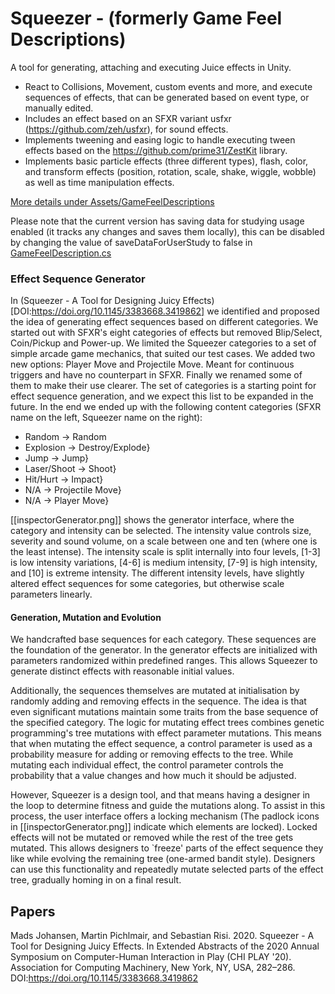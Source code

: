 # Squeezer - (formerly Game Feel Descriptions)
A tool for generating, attaching and executing Juice effects in Unity.

- React to Collisions, Movement, custom events and more, and execute sequences of effects, that can be generated based on event type, or manually edited.
- Includes an effect based on an SFXR variant usfxr (https://github.com/zeh/usfxr), for sound effects.
- Implements tweening and easing logic to handle executing tween effects based on the https://github.com/prime31/ZestKit library.
- Implements basic particle effects (three different types), flash, color, and transform effects (position, rotation, scale, shake, wiggle, wobble) as well as time manipulation effects.

[More details under Assets/GameFeelDescriptions](Assets/GameFeelDescriptions/)

Please note that the current version has saving data for studying usage enabled (it tracks any changes and saves them locally), this can be disabled by changing the value of saveDataForUserStudy to false in [GameFeelDescription.cs](/Assets/GameFeelDescriptions/Scripts/Core/GameFeelDescription.cs)

### Effect Sequence Generator

In (Squeezer - A Tool for Designing Juicy Effects)[DOI:https://doi.org/10.1145/3383668.3419862] we identified and proposed the idea of generating effect sequences based on different categories. We started out with SFXR's eight categories of effects but removed Blip/Select, Coin/Pickup and Power-up. We limited the Squeezer categories to a set of simple arcade game mechanics, that suited our test cases. We added two new options: Player Move and Projectile Move. Meant for continuous triggers and have no counterpart in SFXR. Finally we renamed some of them to make their use clearer. The set of categories is a starting point for effect sequence generation, and we expect this list to be expanded in the future. In the end we ended up with the following content categories (SFXR name on the left, Squeezer name on the right):
    
- Random      -> Random
- Explosion   -> Destroy/Explode}
- Jump        -> Jump}
- Laser/Shoot -> Shoot}
- Hit/Hurt    -> Impact}
- N/A         -> Projectile Move}
- N/A         -> Player Move}


[[inspectorGenerator.png]] shows the generator interface, where the category and intensity can be selected. The intensity value controls size, severity and sound volume, on a scale between one and ten (where one is the least intense). The intensity scale is split internally into four levels, [1-3] is low intensity variations, [4-6] is medium intensity, [7-9] is high intensity, and [10] is extreme intensity. The different intensity levels, have slightly altered effect sequences for some categories, but otherwise scale parameters linearly.

#### Generation, Mutation and Evolution

We handcrafted base sequences for each category. These sequences are the foundation of the generator. In the generator effects are initialized with parameters randomized within predefined ranges. This allows Squeezer to generate distinct effects with reasonable initial values. 

Additionally, the sequences themselves are mutated at initialisation by randomly adding and removing effects in the sequence. The idea is that even significant mutations maintain some traits from the base sequence of the specified category. The logic for mutating effect trees combines genetic programming's tree mutations with effect parameter mutations. This means that when mutating the effect sequence, a control parameter is used as a probability measure for adding or removing effects to the tree. While mutating each individual effect, the control parameter controls the probability that a value changes and how much it should be adjusted.

However, Squeezer is a design tool, and that means having a designer in the loop to determine fitness and guide the mutations along. To assist in this process, the user interface offers a locking mechanism (The padlock icons in [[inspectorGenerator.png]] indicate which elements are locked). Locked effects will not be mutated or removed while the rest of the tree gets mutated. This allows designers to `freeze' parts of the effect sequence they like while evolving the remaining tree (one-armed bandit style). Designers can use this functionality and repeatedly mutate selected parts of the effect tree, gradually homing in on a final result.


## Papers

Mads Johansen, Martin Pichlmair, and Sebastian Risi. 2020. Squeezer - A Tool for Designing Juicy Effects. In Extended Abstracts of the 2020 Annual Symposium on Computer-Human Interaction in Play (CHI PLAY '20). Association for Computing Machinery, New York, NY, USA, 282–286. DOI:https://doi.org/10.1145/3383668.3419862

